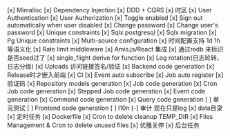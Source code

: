 [x] Mimalloc
[x] Dependency Injection
[x] DDD + CQRS
[x] 时区
[x] User Authentication
[x] User Authorization
[x] Toggle enabled
[x] Sign out automatically when user disabled
[x] Change password
[x] Change user's password
[x] Unique constraints
[x] Sqlx postgresql
[x] Sqlx migration
[x] Pg Unique constraints
[x] Multi-source configuration
[x] 时间配置支持 1d 1h 等语义化
[x] Rate limit middleware
[x] Amis.js/React 集成
[x] 通过redb 来标识是否seed过了
[x] single_flight derive for function
[x] Log rotation(日志轮转、日志分级)
[x] Uploads 访问链接签名/验证
[x] Backend code generation
[x] Release时才嵌入前端
[x] CI
[x] Event auto subscribe
[x] Job auto register
[x] 验证码
[x] Repository models generation
[x] Job code generation
[x] Cron Job code generation
[x] Stepped Job code generation
[x] Event code generation
[x] Command code generation
[x] Query code generation
[ ] 单元测试
[ ] Frontend code generation
[ ] l10n
[-] 审计 现在只是log
[x] data目录
[x] 定时任务
[x] Dockerfile
[x] Cron to delete cleanup TEMP_DIR
[x] Files Management & Cron to delete unused files
[x] 优雅关停
[x] 后台任务
